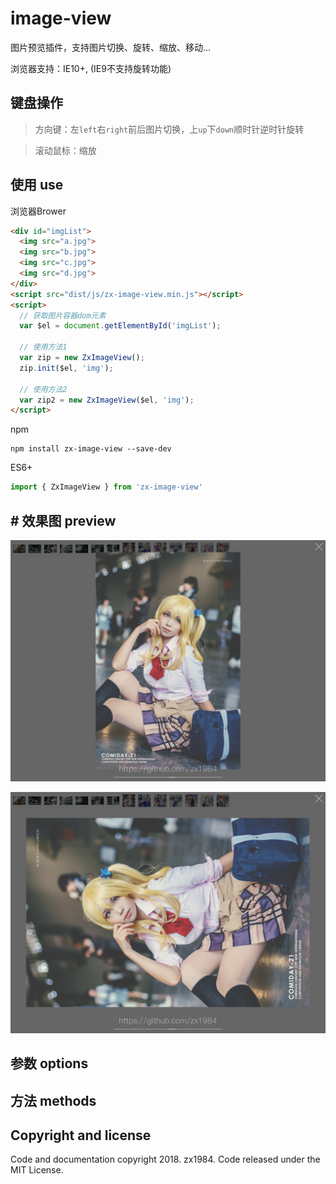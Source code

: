 # image-view

图片预览插件，支持图片切换、旋转、缩放、移动...

浏览器支持：IE10+, (IE9不支持旋转功能)

## 键盘操作

> 方向键：左`left`右`right`前后图片切换，上`up`下`down`顺时针逆时针旋转

> 滚动鼠标：缩放

## 使用 use

浏览器Brower

```html
<div id="imgList">
  <img src="a.jpg">
  <img src="b.jpg">
  <img src="c.jpg">
  <img src="d.jpg">
</div>
<script src="dist/js/zx-image-view.min.js"></script>
<script>
  // 获取图片容器dom元素
  var $el = document.getElementById('imgList');

  // 使用方法1
  var zip = new ZxImageView();
  zip.init($el, 'img');

  // 使用方法2
  var zip2 = new ZxImageView($el, 'img');
</script>
```

npm

```
npm install zx-image-view --save-dev
```

ES6+
```javascript
import { ZxImageView } from 'zx-image-view'
```

## # 效果图 preview

![image-view](resource/view-1.jpg)

![image-view](resource/view-2.jpg)

## 参数 options


## 方法 methods

## Copyright and license

Code and documentation copyright 2018. zx1984. Code released under the MIT License.
